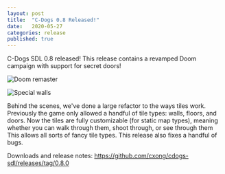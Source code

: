 ```yaml
---
layout: post
title:  "C-Dogs 0.8 Released!"
date:   2020-05-27
categories: release
published: true
---
```


C-Dogs SDL 0.8 released! This release contains a revamped Doom campaign with support for secret doors!

![Doom remaster](https://raw.githubusercontent.com/cxong/cdogs-sdl/gh-pages/_posts/doom_remaster.png)

![Special walls](https://raw.githubusercontent.com/cxong/cdogs-sdl/gh-pages/_posts/special_walls.gif)

Behind the scenes, we've done a large refactor to the ways tiles work. Previously the game only allowed a handful of tile types: walls, floors, and doors. Now the tiles are fully customizable (for static map types), meaning whether you can walk through them, shoot through, or see through them This allows all sorts of fancy tile types. This release also fixes a handful of bugs.

Downloads and release notes: <https://github.com/cxong/cdogs-sdl/releases/tag/0.8.0>
